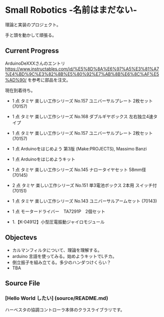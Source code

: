 # Small Robotics -名前はまだない- 
理論と実装のプロジェクト。

手と頭を動かして頑張る。

## Current Progress
ArduinoDeXXXさんのエントリ
<https://www.instructables.com/id/%E5%8D%8A%E6%97%A5%E3%81%A7%E4%BD%9C%E3%82%8B%E5%80%92%E7%AB%8B%E6%8C%AF%E5%AD%90/>
を参考に部品を注文。

現在到着待ち。

- 1 点 タミヤ 楽しい工作シリーズ No.157 ユニバーサルプレート 2枚セット (70157)
- 1 点  タミヤ 楽しい工作シリーズ No.168 ダブルギヤボックス 左右独立4速タイプ 
- 1 点 タミヤ 楽しい工作シリーズ No.157 ユニバーサルプレート 2枚セット (70157)
- 1 点 Arduinoをはじめよう 第3版 (Make:PROJECTS), Massimo Banzi
- 1 点 Arduinoをはじめようキット
- 1 点 タミヤ 楽しい工作シリーズ No.145 ナロータイヤセット 58mm径 (70145)
- 2 点 タミヤ 楽しい工作シリーズ No.151 単3電池ボックス 2本用 スイッチ付 (70151)
- 1 点 タミヤ 楽しい工作シリーズ No.143 ユニバーサルアームセット (70143)
- 1 点 モータードライバー　TA7291P　2個セット 

- 1.【K-04912】小型圧電振動ジャイロモジュール 

## Objectevs
 - カルマンフィルタについて、理論を理解する。
 - arduino 言語を使ってみる。始めようキットでLチカ。
 - 倒立振子を組み立てる。多少のハンダつけくらい？
 - TBA

## Source File

### [Hello World したい] (source/README.md)
ハーベスタの協調コントローラ本体のクラスライブラリです。


